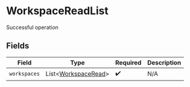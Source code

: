 # WorkspaceReadList

Successful operation


## Fields

| Field                                                       | Type                                                        | Required                                                    | Description                                                 |
| ----------------------------------------------------------- | ----------------------------------------------------------- | ----------------------------------------------------------- | ----------------------------------------------------------- |
| `workspaces`                                                | List<[WorkspaceRead](../../models/shared/WorkspaceRead.md)> | :heavy_check_mark:                                          | N/A                                                         |
